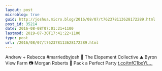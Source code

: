 ```yaml
---
layout: post
microblog: true
guid: http://joshua.micro.blog/2016/08/07/t762378113628172289.html
post_id: 35214
date: 2016-08-08T07:01:21+1100
lastmod: 2019-07-30T17:41:22+1100
type: post
url: /2016/08/07/t762378113628172289.html
---
```

Andrew + Rebecca #marriedbyjosh 🍃 The Elopement Collective ⛰ Byron View Farm 📷 Morgan Roberts 🌺 Pack a Perfect Party [t.co/tnfC1bxYL...](https://t.co/tnfC1bxYLb)
